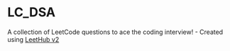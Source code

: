 # LC_DSA
A collection of LeetCode questions to ace the coding interview! - Created using [LeetHub v2](https://github.com/arunbhardwaj/LeetHub-2.0)
